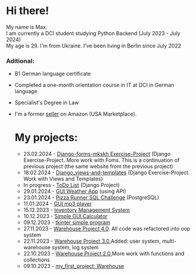 # Hi there!

My name is Max.  
I am currently a DCI student studying Python Backend (July 2023 - July 2024)  
My age is 29. I'm from Ukraine. I've been living in Berlin since July 2022  

### Aditional:
* B1 German language certificate
* Completed a one-month orientation course in IT at DCI in German language
* Specialist's Degree in Law
* I'm a former [seller](https://www.amazon.com/sp?ie=UTF8&seller=A1BBA58K2MDADI&isAmazonFulfilled=0&asin=B077RT9KMV&ref_=olp_merch_name_7) on Amazon (USA Marketplace).

  # My projects:
  - 23.02.2024 - [Django-forms-mkskh Exercise-Project](https://github.com/mkskh/Django-forms-mkskh) (Django Exercise-Project. More work with Foms. This is a continuation of previous project (the same website from the previous project)
  - 18.02.2024 - [Django_views-and-templates](https://github.com/mkskh/Django_views-and-templates-mkskh/tree/main) (Django Exercise-Project. Work with Views and Templates)
  - In progress - [ToDo List](https://github.com/mkskh/todo_list_django_project) (Django Project)
  - 29.01.2024 - [GUI Weather App](https://github.com/mkskh/GUI_Weather_App/) (using API)
  - 23.01.2024 - [Pizza Runner SQL Challenge](https://github.com/mkskh/pizza-runner-sql-challenge) (PostgreSQL)
  - 11.01.2024 - [GUI mp3 player](https://github.com/mkskh/GUI-mp3-player) 
  - 15.12.2023 - [Inventory Management System](https://github.com/mkskh/inventory-management-system)
  - 10.12.2023 - [Simple GUI Calculator](https://github.com/mkskh/Simple-GUI-Calculator)
  - 09.12.2023 - [tkinter simple program](https://github.com/mkskh/tkinter)
  - 27.11.2023 - [Warehouse Project 4.0](https://github.com/mkskh/Warehouse_4.0). All code was refactored into oop system
  - 22.11.2023 - [Warehouse Project 3.0.](https://github.com/mkskh/warehouse_project_3.0)Added: user system, multi-warehouse system, log system
  - 22.10.2023 - [Warehouse Project 2.0.](https://github.com/mkskh/updated_project_warehouse)More work with functions and collections
  - 09.10.2023 - [my_first_project: Warehouse](https://github.com/mkskh/my_first_project)

